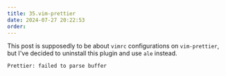 ```yaml
---
title: 35.vim-prettier
date: 2024-07-27 20:22:53
order:
---
```


This post is supposedly to be about `vimrc` configurations on `vim-prettier`, but I've decided to uninstall this plugin and use `ale` instead.

```vim
Prettier: failed to parse buffer
```
